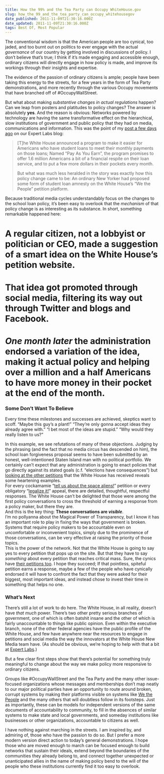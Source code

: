 ```yaml
---
title: How the 99% and the Tea Party can Occupy WhiteHouse.gov
slug: how_the_99_and_the_tea_party_can_occupy_whitehousegov
date_published: 2011-11-09T21:30:16.000Z
date_updated: 2011-11-09T21:30:16.000Z
tags: Best Of, Most Popular
---
```


The conventional wisdom is that the American people are too cynical, too jaded, and too burnt out on politics to ever engage with the actual *governance* of our country by getting involved in discussions of policy. I don’t believe that’s true; I think if it’s made engaging and accessible enough, ordinary citizens will directly engage in how policy is made, and improve its workings through their insights and expertise.

The evidence of the passion of ordinary citizens is ample; people have been taking this energy to the streets, for a few years in the form of Tea Party demonstrations, and more recently through the various Occupy movements that have branched off of #OccupyWallStreet.

But what about making *substantive changes in actual regulations* happen? Can we leap from posters and platitudes to policy changes? The answer is absolutely **yes**. And the reason is obvious: Networks powered by technology are having the same transformative effect on the hierarchical, slow institutions of government and public policy that they had on media, communications and information. This was the point of my [post a few days ago](http://expertlabs.org/2011/11/a-milestone-for-crowdsourced-policy.html) on our Expert Labs blog:

> [T]he White House announced a program to make it easier for Americans who have student loans to meet their monthly payments on those loans; Named “Pay As You Earn”, the program promises to offer 1.6 million Americans a bit of a financial respite on their loan service, and to put a few more dollars in their pockets every month.
> 
> But what was much less heralded in the story was exactly how this policy change came to be: An ordinary New Yorker had proposed some form of student loan amnesty on the White House’s “We the People” petition platform.

Because traditional media cycles understandably focus on the changes to the school loan policy, it’s been easy to overlook that the *mechanism* of that policy change is as interesting as its substance. In short, something remarkable happened here:

# A regular citizen, not a lobbyist or politician or CEO, made a suggestion of a smart idea on the White House’s petition website.

# That idea got promoted through social media, filtering its way out through Twitter and blogs and Facebook.

# *One month later* the administration endorsed a variation of the idea, making it actual policy and helping over a million and a half Americans to have more money in their pocket at the end of the month.

### Some Don’t Want To Believe

Every time these milestones and successes are achieved, skeptics want to scoff. “Maybe this guy’s a plant!” “They’re only gonna accept ideas they already agree with.” “I bet most of the ideas are stupid.” “Why would they really listen to us?”
  
 In this example, we see refutations of many of these objections. Judging by the phrasing (and the fact that no media circus has descended on him), the school loan forgiveness proposal seems to have been submitted by an honest, well-intentioned Staten Island man with no political portfolio. We certainly can’t expect that any administration is going to enact policies that go directly against its stated goals (c.f. “elections have consequences”) but [looking at the other petitions](https://wwws.whitehouse.gov/petitions) that the White House has received reveals some heartening examples.  
 For every cockamamie “[tell us about the space aliens!](https://wwws.whitehouse.gov/petitions#!/response/searching-et-no-evidence-yet)” petition or every obligatory “[legalize it!](https://wwws.whitehouse.gov/petitions#!/response/what-we-have-say-about-legalizing-marijuana)” appeal, there are detailed, thoughtful, respectful responses. The White House can’t be delighted that those were among the first policy conversations to cross the threshold of earning a response from a policy maker, but there they are.  
 And this is the key thing: **These conversations are *visible***.  
 I’m no pollyanna about the Magical Power of Transparency, but I know it has an important role to play in fixing the ways that government is broken. Systems that require policy makers to be accountable even on uncomfortable or inconvenient topics, simply due to the prominence of those conversations, can be very effective at raising the priority of those topics.  
 This is the power of the network. Not that the White House is going to say yes to every petition that pops up on the site. But that they have to say *something* about every petition that reaches critical mass. Sure, the cynics have [their petitions too](https://wwws.whitehouse.gov/petitions#!/petition/we-demand-vapid-condescending-meaningless-politically-safe-response-petition/gCZfn86x). I hope they succeed; If that pointless, spiteful petition earns a response, maybe a few of the people who have cynically endorsed it will have to confront the fact that they were asked for their biggest, most important ideas, and instead chose to invest their time in something that helps no one.

### What’s Next

There’s still a lot of work to do here. The White House, in all reality, doesn’t have *that much* power. There’s two other pretty serious branches of government, one of which is often batshit insane and the other of which is fairly unaccountable to things like public opinion. Even within the executive branch, none of the other federal agencies have the public profile of the White House, and few have anywhere near the resources to engage in petitions and social media the way the innovators at the White House New Media team have. (As should be obvious, we’re hoping to help with that a bit at [Expert Labs](http://expertlabs.org/).)

But a few clear first steps show that there’s potential for something truly meaningful to change about the way we make policy more responsive to ordinary citizens.

Groups like #OccupyWallStreet and the Tea Party and the many other issue-focused organizations whose messages and memberships don’t map neatly to our major political parties have an opportunity to route around broken, corrupt systems by making their platforms visible on systems like [We the People](http://whitehouse.gov/petitions) and the many others that will doubtless follow in its footsteps. Just as importantly, these can be models for independent versions of the same documents of accountability to community, to fill in the absences of similar systems to make state and local governments, and someday institutions like businesses or other organizations, accountable to citizens as well.

I have nothing against marching in the streets. I am inspired by, and admiring of, those who have the passion to do so. But I prefer a more modern version direct action to today’s general demonstrations. I hope those who are moved enough to march can be focused enough to build networks that sustain their ideals, extend beyond the boundaries of the communities they already belong to, and connect together unexpected or unanticipated allies in the name of making policy bend to the will of the people who these institutions currently find it too easy to overlook.
